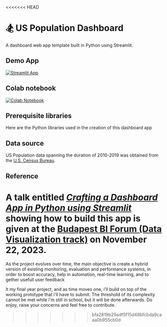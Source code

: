 <<<<<<< HEAD
# 🏂 US Population Dashboard

A dashboard web app template built in Python using Streamlit.

## Demo App

[![Streamlit App](https://static.streamlit.io/badges/streamlit_badge_black_white.svg)](https://population-dashboard.streamlit.app/)

## Colab notebook
[![Colab Notebook](https://colab.research.google.com/assets/colab-badge.svg)](https://github.com/dataprofessor/population-dashboard/blob/master/US_Population.ipynb)

## Prerequisite libraries
Here are the Python libraries used in the creation of this dashboard app

## Data source
US Population data spanning the duration of 2010-2019 was obtained from the [U.S. Census Bureau](https://www.census.gov/data/datasets/time-series/demo/popest/2010s-state-total.html).

## Reference
A talk entitled [_Crafting a Dashboard App in Python using Streamlit_](https://budapestbi.hu/2023/hu/program/speakers/chanin-nantasenamat/) showing how to build this app is given at the [Budapest BI Forum (Data Visualization track)](https://budapestbi.hu/2023/hu/en/program-data-visualization-track/) on November 22, 2023.
=======
As the project evolves over time, the main objective is create a hybrid version of existing monitoring, evaluation and performance systems, in order to boost accuracy,
help in automation, real-time learning, and to gether usefull user feedback

It my final year project, and as time moves one, i'll build on top of the working prototype that i'll have to submit. The threshold of its complexity cannot be met while
i'm still in school, but it will be done afterwards. Do enjoy, raise your concerns and feel free to contribute.
>>>>>>> bfa2819b29adf5f15d49bfcbda9caaa0b955cb0d
